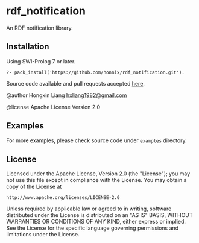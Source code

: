 # rdf_notification

An RDF notification library.

## Installation

Using SWI-Prolog 7 or later.

    ?- pack_install('https://github.com/honnix/rdf_notification.git').

Source code available and pull requests accepted
[here](https://github.com/honnix/rdf_notification).

@author Hongxin Liang <hxliang1982@gmail.com>

@license Apache License Version 2.0

## Examples

For more examples, please check source code under `examples` directory.

## License

Licensed under the Apache License, Version 2.0 (the "License");
you may not use this file except in compliance with the License.
You may obtain a copy of the License at

    http://www.apache.org/licenses/LICENSE-2.0

Unless required by applicable law or agreed to in writing, software
distributed under the License is distributed on an "AS IS" BASIS,
WITHOUT WARRANTIES OR CONDITIONS OF ANY KIND, either express or implied.
See the License for the specific language governing permissions and
limitations under the License.
